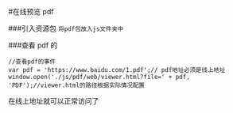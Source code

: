 #在线预览 pdf

###引入资源包
`将pdf包放入js文件夹中`

###查看 pdf 的

```
//查看pdf的事件
var pdf = 'https://www.baidu.com/1.pdf';// pdf地址必须是线上地址
window.open('./js/pdf/web/viewer.html?file=' + pdf, 'PDF');//viewer.html的路径根据实际情况配置
```

在线上地址就可以正常访问了
